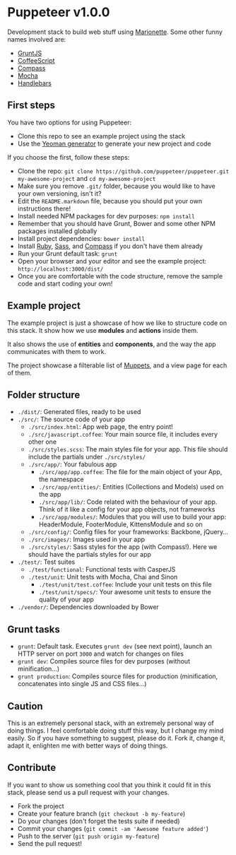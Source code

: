 # Puppeteer v1.0.0

Development stack to build web stuff using [Marionette](http://marionettejs.com
"Marionette.js – A scalable and composite application architecture for Backbone.js"). Some other funny names involved are:

* [GruntJS](http://gruntjs.com "Grunt: The Javascript Task Runner")
* [CoffeeScript](http://coffeescript.org)
* [Compass](http://compass-style.org "Compass: an open-source CSS Authoring Framework.")
* [Mocha](http://visionmedia.github.io/mocha/ "The fun, simple, flexible Javascript test framework")
* [Handlebars](http://handlebarsjs.com "Minimal Templating on Steroids")

## First steps

You have two options for using Puppeteer:

* Clone this repo to see an example project using the stack
* Use the [Yeoman generator](https://github.com/puppeteer/generator-puppeteer)
	to generate your new project and code

If you choose the first, follow these steps:

* Clone the repo: `git clone https://github.com/puppeteer/puppeteer.git
	my-awesome-project` and `cd my-awesome-project`
* Make sure you remove `.git/` folder, because you would like to have your own
	versioning, isn't it?
* Edit the `README.markdown` file, because you should put your own instructions
	there!
* Install needed NPM packages for dev purposes: `npm install`
* Remember that you should have Grunt, Bower and some other NPM packages
	installed globally
* Install project dependencies: `bower install`
* Install [Ruby](https://www.ruby-lang.org/en/downloads "Download Ruby"),
	[Sass](http://sass-lang.com/install "Sass: Install Sass"), and
	[Compass](http://compass-style.org/install "Install the Compass Stylesheet Authoring Framework")
	if you don't have them already
* Run your Grunt default task: `grunt`
* Open your browser and your editor and see the example project:
	`http://localhost:3000/dist/`
* Once you are comfortable with the code structure, remove the sample code and
	start coding your own!

## Example project

The example project is just a showcase of how we like to structure code on this
stack. It show how we use __modules__ and __actions__ inside them.

It also shows the use of __entities__ and __components__, and the way the app
communicates with them to work.

The project showcase a filterable list of
[Muppets](http://en.wikipedia.org/wiki/The_Muppets), and a view page for each
of them.

## Folder structure

* `./dist/`: Generated files, ready to be used
* `./src/`: The source code of your app
	* `./src/index.html`: App web page, the entry point!
	* `./src/javascript.coffee`: Your main source file, it includes every other
		one
	* `./src/styles.scss`: The main styles file for your app. This file should
		include the partials under `./src/styles/`
	* `./src/app/`: Your fabulous app
		* `./src/app/app.coffee`: The file for the main object of your App, the
			namespace
		* `./src/app/entities/`: Entities (Collections and Models) used on the app
		* `./src/app/lib/`: Code related with the behaviour of your app. Think of
			it like a config for your app objects, not frameworks
		* `./src/app/modules/`: Modules that you will use to build your app:
			HeaderModule, FooterModule, KittensModule and so on
	* `./src/config/`: Config files for your frameworks: Backbone, jQuery…
	* `./src/images/`: Images used in your app
	* `./src/styles/`: Sass styles for the app (with Compass!). Here we should
		have the partials styles for our app
* `./test/`: Test suites
	* `./test/functional`: Functional tests with CasperJS
	* `./test/unit`: Unit tests with Mocha, Chai and Sinon
		* `./test/unit/test.coffee`: Include your unit tests on this file
		* `./test/unit/specs/`: Your awesome unit tests to ensure the quality of
			your app
* `./vendor/`: Dependencies downloaded by Bower

## Grunt tasks

* `grunt`: Default task. Executes `grunt dev` (see next point), launch an HTTP server on port `3000` and watch for changes on files
* `grunt dev`: Compiles source files for dev purposes (without minification…)
* `grunt production`: Compiles source files for production (minification, concatenates into single JS and CSS files…)

## Caution

This is an extremely personal stack, with an extremely personal way of doing
things. I feel comfortable doing stuff this way, but I change my mind easily.
So if you have something to suggest, please do it. Fork it, change it, adapt
it, enlighten me with better ways of doing things.

## Contribute

If you want to show us something cool that you think it could fit in this
stack, please send us a pull request with your changes.

* Fork the project
* Create your feature branch (`git checkout -b my-feature`)
* Do your changes (don't forget the tests suite if needed)
* Commit your changes (`git commit -am 'Awesome feature added'`)
* Push to the server (`git push origin my-feature`)
* Send the pull request!
